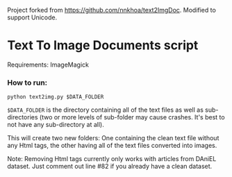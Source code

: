 Project forked from https://github.com/nnkhoa/text2ImgDoc. Modified to support Unicode.

# Text To Image Documents script

Requirements: ImageMagick 

### How to run: 

```python text2img.py $DATA_FOLDER```

```$DATA_FOLDER``` is the directory containing all of the text files as well as sub-directories (two or more levels of sub-folder may cause crashes. It's best to not have any sub-directory at all).

This will create two new folders: One containing the clean text file without any Html tags, the other having all of the text files converted into images.

Note: Removing Html tags currently only works with articles from DAniEL dataset. Just comment out line #82 if you already have a clean dataset.
